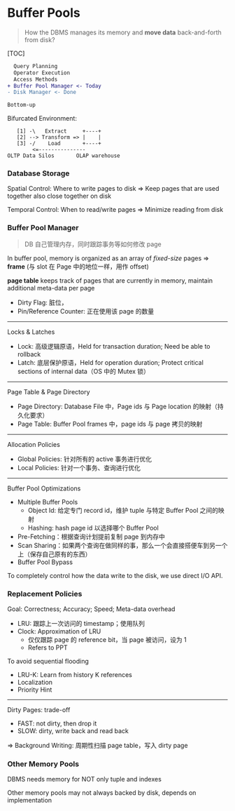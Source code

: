 # Buffer Pools

> How the DBMS manages its memory and **move data** back-and-forth from disk?

[TOC]

```diff
  Query Planning
  Operator Execution
  Access Methods
+ Buffer Pool Manager <- Today
- Disk Manager <- Done

Bottom-up
```

Bifurcated Environment:

```
   [1] -\   Extract     +----+
   [2] --> Transform => |    |
   [3] -/    Load       +----+
        <=---------------
OLTP Data Silos       OLAP warehouse
```

### Database Storage

Spatial Control: Where to write pages to disk => Keep pages that are used together also close together on disk

Temporal Control: When to read/write pages => Minimize reading from disk

### Buffer Pool Manager

> DB 自己管理内存，同时跟踪事务等如何修改 page

In buffer pool, memory is organized as an array of *fixed-size* pages => **frame** (与 slot 在 Page 中的地位一样，用作 offset)

**page table** keeps track of pages that are currently in memory, maintain additional meta-data per page

* Dirty Flag: 脏位，
* Pin/Reference Counter: 正在使用该 page 的数量

---

Locks & Latches

* Lock: 高级逻辑原语，Held for transaction duration; Need be able to rollback
* Latch: 底层保护原语，Held for operation duration; Protect critical sections of internal data（OS 中的 Mutex 锁）

---

Page Table & Page Directory

* Page Directory: Database File 中，Page ids 与 Page location 的映射（持久化要求）
* Page Table: Buffer Pool frames 中，page ids 与 page 拷贝的映射

---

Allocation Policies

* Global Policies: 针对所有的 active 事务进行优化
* Local Policies: 针对一个事务、查询进行优化

---

Buffer Pool Optimizations

* Multiple Buffer Pools
  * Object Id: 给定专门 record id，维护 tuple 与特定 Buffer Pool 之间的映射
  * Hashing: hash page id 以选择哪个 Buffer Pool
* Pre-Fetching：根据查询计划提前复制 page 到内存中
* Scan Sharing：如果两个查询在做同样的事，那么一个会直接搭便车到另一个上（保存自己原有的东西）
* Buffer Pool Bypass

To completely control how the data write to the disk, we use direct I/O API.

### Replacement Policies

Goal: Correctness; Accuracy; Speed; Meta-data overhead

* LRU: 跟踪上一次访问的 timestamp；使用队列
* Clock: Approximation of LRU
  * 仅仅跟踪 page 的 reference bit，当 page 被访问，设为 1
  * Refers to PPT

To avoid sequential flooding

* LRU-K: Learn from history K references
* Localization
* Priority Hint

---

Dirty Pages: trade-off

* FAST: not dirty, then drop it
* SLOW: dirty, write back and read back

=> Background Writing: 周期性扫描 page table，写入 dirty page

### Other Memory Pools

DBMS needs memory for NOT only tuple and indexes

Other memory pools may not always backed by disk, depends on implementation

